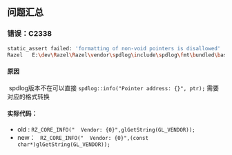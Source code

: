 ## 问题汇总

### 错误：C2338	

```bash
static_assert failed: 'formatting of non-void pointers is disallowed'	
Razel	E:\dev\Razel\Razel\vendor\spdlog\include\spdlog\fmt\bundled\base.h	2194	 
```

#### 原因

​	spdlog版本不在可以直接 `spdlog::info("Pointer address: {}", ptr);` 需要对应的格式转换

#### 实际代码：

- old :	`RZ_CORE_INFO("  Vendor: {0}",glGetString(GL_VENDOR));`
- new：    ` RZ_CORE_INFO("  Vendor: {0}",(const char*)glGetString(GL_VENDOR));`

